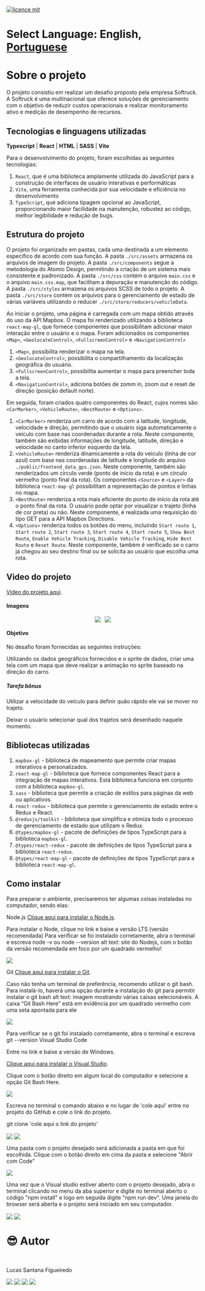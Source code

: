 [![licence mit](https://img.shields.io/badge/licence-MIT-blue.svg)](./LICENSE)

# Select Language: **English**, [Portuguese](https://github.com/santanafx/frontend-3d-car/blob/main/README-pt.md)

# Sobre o projeto

O projeto consistiu em realizar um desafio proposto pela empresa Softruck. A Softruck é uma multinacional que oferece soluções de gerenciamento com o objetivo de reduzir custos operacionais e realizar monitoramento ativo e medição de desempenho de recursos.

## Tecnologias e linguagens utilizadas

**Typescript** | **React** | **HTML** | **SASS** | **Vite**

Para o desenvolvimento do projeto, foram escolhidas as seguintes tecnologias:

1. `React`, que é uma biblioteca amplamente utilizada do JavaScript para a construção de interfaces de usuário interativas e performáticas
2. `Vite`, uma ferramenta conhecida por sua velocidade e eficiência no desenvolvimento
3. `TypeScript`, que adiciona tipagem opcional ao JavaScript, proporcionando maior facilidade na manutenção, robustez ao código, melhor legibilidade e redução de bugs.

## Estrutura do projeto

O projeto foi organizado em pastas, cada uma destinada a um elemento específico de acordo com sua função. A pasta `./src/assets` armazena os arquivos de imagem do projeto. A pasta `./src/components` segue a metodologia do Atomic Design, permitindo a criação de um sistema mais consistente e padronizado. A pasta `./src/css` contém o arquivo `main.css` e o arquivo `main.css.map`, que facilitam a depuração e manutenção do código. A pasta `./src/styles` armazena os arquivos SCSS de todo o projeto. A pasta `./src/store` contém os arquivos para o gerenciamento de estado de várias variáveis utilizando o reducer `./src/store/reducers/vehicleData`.

Ao iniciar o projeto, uma página é carregada com um mapa obtido através do uso da API Mapbox. O mapa foi renderizado utilizando a biblioteca `react-map-gl`, que fornece componentes que possibilitam adicionar maior interação entre o usuário e o mapa. Foram adicionados os componentes `<Map>`, `<GeolocateControl>`, `<FullscreenControl>` e `<NavigationControl>`

1. `<Map>`, possibilita renderizar o mapa na tela.
2. `<GeolocateControl>`, possibilita o compartilhamento da localização geográfica do usuário.
3. `<FullscreenControl>`, possibilita aumentar o mapa para preencher toda a tela.
4. `<NavigationControl>`, adiciona botões de zomm in, zoom out e reset de direção (posição default norte).

Em seguida, foram criados quatro componentes do React, cujos nomes são: `<CarMarker>`, `<VehicleRoute>`, `<BestRoute>` e `<Options>`.

1. `<CarMarker>` renderiza um carro de acordo com a latitude, longitude, velocidade e direção, permitindo que o usuário siga automaticamente o veículo com base nas coordenadas durante a rota. Neste componente, também são exibidas informações de longitude, latitude, direção e velocidade no canto inferior esquerdo da tela.
2. `<VehicleRoute>` renderiza dinamicamente a rota do veículo (linha de cor azul) com base nas coordenadas de latitude e longitude do arquivo `./public/frontend_data_gps.json`. Neste componente, também são renderizados um círculo verde (ponto de início da rota) e um círculo vermelho (ponto final da rota). Os componentes `<Source>` e `<Layer>` da biblioteca `react-map-gl` possibilitam a representação de pontos e linhas no mapa.
3. `<BestRoute>` renderiza a rota mais eficiente do ponto de início da rota até o ponto final da rota. O usuário pode optar por visualizar o trajeto (linha de cor preta) ou não. Neste componente, é realizada uma requisição do tipo GET para a API Mapbox Directions.
4. `<Options>` renderiza todos os botões do menu, incluindo `Start route 1`, `Start route 2`, `Start route 3`, `Start route 4`, `Start route 5`, `Show Best Route`, `Enable Vehicle Tracking`, `Disable Vehicle Tracking`, `Hide Best Route` e `Reset Route`. Neste componente, também é verificado se o carro já chegou ao seu destino final ou se solicita ao usuário que escolha uma rota.

## Video do projeto

<a href="https://www.youtube.com/watch?v=N2NJWaQwgFk">Video do projeto aqui</a>.

#### Imagens

<div style="display: flex; justify-content: center;">
  <img src='./public/images/readme/img1.png' style="margin-right: 10px;">
  <img src='./public/images/readme/img2.png'>
</div>

#### Objetivo

No desafio foram fornecidas as seguintes instruções:

Utilizando os dados geográficos fornecidos e o sprite de dados, criar uma tela com um mapa que deve realizar a animação no sprite baseado na direção do carro.

##### Tarefa bônus

Utilizar a velocidade do veículo para definir quão rápido ele vai se mover no trajeto.

Deixar o usuário selecionar qual dos trajetos será desenhado naquele momento.

## Bibliotecas utilizadas

1. `mapbox-gl` - biblioteca de mapeamento que permite criar mapas interativos e personalizados.
2. `react-map-gl` - biblioteca que fornece componentes React para a integração de mapas interativos. Está biblioteca funciona em conjunto com a biblioteca `mapbox-gl`.
3. `sass` - biblioteca que permite a criação de estilos para páginas da web ou aplicativos.
4. `react-redux` - biblioteca que permite o gerenciamento de estado entre o Redux e React.
5. `@reduxjs/toolkit` - biblioteca que simplifica e otimiza todo o processo de gerenciamento de estado que utilizam o Redux.
6. `@types/mapbox-gl` - pacote de definições de tipos TypeScript para a biblioteca `mapbox-gl`.
7. `@types/react-redux` - pacote de definições de tipos TypeScript para a biblioteca `react-redux`.
8. `@types/react-map-gl` - pacote de definições de tipos TypeScript para a biblioteca `react-map-gl`.

## Como instalar

Para preparar o ambiente, precisaremos ter algumas coisas instaladas no computador, sendo elas:

Node.js
<a href="https://nodejs.org/pt-br">Clique aqui para instalar o Node.js</a>.

Para instalar o Node, clique no link e baixe a versão LTS (versão recomendada)
Para verificar se foi instalado corretamente, abra o terminal e escreva node -v ou node --version
alt text: site do Nodejs, com o botão da versão recomendada em foco por um quadrado vermelho!

<img align="center" src='./public/images/readme/instrucao-node.png'>

Git
<a href="https://git-scm.com/download/windows">Clique aqui para instalar o Git</a>.

Caso não tenha um terminal de preferência, recomendo utilizar o git bash. Para instalá-lo, haverá uma opção durante a instalação do git para permitir instalar o git bash
alt text: imagem mostrando várias caixas selecionáveis. A caixa “Git Bash Here” está em evidência por um quadrado vermelho com uma seta apontada para ele

<img align="center" src='./public/images/readme/instrucao-git.png'>

Para verificar se o git foi instalado corretamente, abra o terminal e escreva git --version
Visual Studio Code

Entre no link e baixe a versão de Windows.

<a href="https://code.visualstudio.com/download">Clique aqui para instalar o Visual Studio</a>.

Clique com o botão direito em algum local do computador e selecione a opção Git Bash Here.

<img align="center" src='./public/images/readme/instrucao-gitBashHere.png'>

Escreva no terminal o comando abaixo e no lugar de 'cole aqui' entre no projeto do GitHub e cole o link do projeto.

git clone 'cole aqui o link do projeto'

<img align="center" src='./public/images/readme/instrucao-clone.png'>

<img align="center" src='./public/images/readme/instrucao-gitClone.png'>

Uma pasta com o projeto desejado será adicionada a pasta em que foi escolhida.
Clique com o botão direito em cima da pasta e selecione "Abrir com Code"

<img align="center" src='./public/images/readme/instrucao-abrirCode.png'>

Uma vez que o Visual studio estiver aberto com o projeto desejado, abra o terminal clicando no menu da aba superior e digite no terminal aberto o código "npm install" e logo em seguida digite "npm run dev". Uma janela do browser será aberta e o projeto será iniciado em seu computador.

<img align="center" src='./public/images/readme/instrucao-terminal.png'>

<img align="center" src='./public/images/readme/instrucao-npm.png'>

<br />

# :sunglasses: Autor <a name="id07"></a>

<br />

Lucas Santana Figueiredo

<div>
 <a href="https://discordapp.com/users/254746660549296128" target="_blank"><img src="https://img.shields.io/badge/Discord-7289DA?style=for-the-badge&logo=discord&logoColor=white" target="_blank"></a>
  <a href = "mailto:santanafx@hotmail.com"><img src="https://img.shields.io/badge/-Gmail-%23333?style=for-the-badge&logo=gmail&logoColor=white" target="_blank"></a>
  <a href="https://www.linkedin.com/in/lucas-santana-figueiredo/" target="_blank"><img src="https://img.shields.io/badge/-LinkedIn-%230077B5?style=for-the-badge&logo=linkedin&logoColor=white" target="_blank"></a>
  <a href="https://wa.me/5531997915854" target="_blank"><img src=https://img.shields.io/badge/WhatsApp-25D366?style=for-the-badge&logo=whatsapp&logoColor=white></a>
</div>
